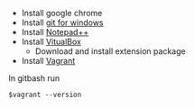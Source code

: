  - Install google chrome
 - Install [git for windows](https://gitforwindows.org/)
 - Install [Notepad++](https://notepad-plus-plus.org/)
 - Install [VitualBox](https://www.virtualbox.org/wiki/Downloads)
	 - Download and install extension package
- Install [Vagrant](https://www.vagrantup.com/)

In gitbash run

    $vagrant --version

<!--stackedit_data:
eyJoaXN0b3J5IjpbLTE1MjU5ODU3NzIsNjc1NzU0MjQ5LC02OD
A5NjUyMTMsMzc3MDE0NDIwXX0=
-->